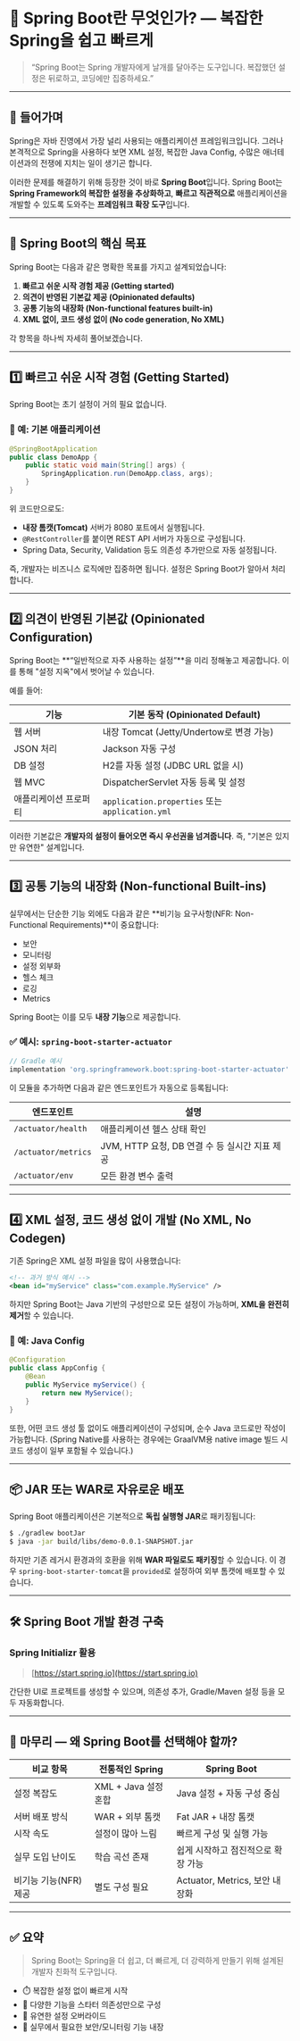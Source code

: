 # 🌱 Spring Boot란 무엇인가? — 복잡한 Spring을 쉽고 빠르게

> “Spring Boot는 Spring 개발자에게 날개를 달아주는 도구입니다. 복잡했던 설정은 뒤로하고, 코딩에만 집중하세요.”

---

## 🔰 들어가며

Spring은 자바 진영에서 가장 널리 사용되는 애플리케이션 프레임워크입니다. 그러나 본격적으로 Spring을 사용하다 보면 XML 설정, 복잡한 Java Config, 수많은 애너테이션과의 전쟁에 지치는 일이 생기곤 합니다.

이러한 문제를 해결하기 위해 등장한 것이 바로 **Spring Boot**입니다. Spring Boot는 **Spring Framework의 복잡한 설정을 추상화하고**, **빠르고 직관적으로** 애플리케이션을 개발할 수 있도록 도와주는 **프레임워크 확장 도구**입니다.

---

## 🚀 Spring Boot의 핵심 목표

Spring Boot는 다음과 같은 명확한 목표를 가지고 설계되었습니다:

1. **빠르고 쉬운 시작 경험 제공 (Getting started)**
2. **의견이 반영된 기본값 제공 (Opinionated defaults)**
3. **공통 기능의 내장화 (Non-functional features built-in)**
4. **XML 없이, 코드 생성 없이 (No code generation, No XML)**

각 항목을 하나씩 자세히 풀어보겠습니다.

---

## 1️⃣ 빠르고 쉬운 시작 경험 (Getting Started)

Spring Boot는 초기 설정이 거의 필요 없습니다.

### 🔧 예: 기본 애플리케이션

```java
@SpringBootApplication
public class DemoApp {
    public static void main(String[] args) {
        SpringApplication.run(DemoApp.class, args);
    }
}
```

위 코드만으로도:

* **내장 톰캣(Tomcat)** 서버가 8080 포트에서 실행됩니다.
* `@RestController`를 붙이면 REST API 서버가 자동으로 구성됩니다.
* Spring Data, Security, Validation 등도 의존성 추가만으로 자동 설정됩니다.

즉, 개발자는 비즈니스 로직에만 집중하면 됩니다. 설정은 Spring Boot가 알아서 처리합니다.

---

## 2️⃣ 의견이 반영된 기본값 (Opinionated Configuration)

Spring Boot는 \*\*“일반적으로 자주 사용하는 설정”\*\*을 미리 정해놓고 제공합니다. 이를 통해 "설정 지옥"에서 벗어날 수 있습니다.

예를 들어:

| 기능          | 기본 동작 (Opinionated Default)                   |
| ----------- | --------------------------------------------- |
| 웹 서버        | 내장 Tomcat (Jetty/Undertow로 변경 가능)             |
| JSON 처리     | Jackson 자동 구성                                 |
| DB 설정       | H2를 자동 설정 (JDBC URL 없을 시)                     |
| 웹 MVC       | DispatcherServlet 자동 등록 및 설정                  |
| 애플리케이션 프로퍼티 | `application.properties` 또는 `application.yml` |

이러한 기본값은 **개발자의 설정이 들어오면 즉시 우선권을 넘겨줍니다**. 즉, "기본은 있지만 유연한" 설계입니다.

---

## 3️⃣ 공통 기능의 내장화 (Non-functional Built-ins)

실무에서는 단순한 기능 외에도 다음과 같은 \*\*비기능 요구사항(NFR: Non-Functional Requirements)\*\*이 중요합니다:

* 보안
* 모니터링
* 설정 외부화
* 헬스 체크
* 로깅
* Metrics

Spring Boot는 이를 모두 **내장 기능**으로 제공합니다.

### ✅ 예시: `spring-boot-starter-actuator`

```groovy
// Gradle 예시
implementation 'org.springframework.boot:spring-boot-starter-actuator'
```

이 모듈을 추가하면 다음과 같은 엔드포인트가 자동으로 등록됩니다:

| 엔드포인트               | 설명                                |
| ------------------- | --------------------------------- |
| `/actuator/health`  | 애플리케이션 헬스 상태 확인                   |
| `/actuator/metrics` | JVM, HTTP 요청, DB 연결 수 등 실시간 지표 제공 |
| `/actuator/env`     | 모든 환경 변수 출력                       |

---

## 4️⃣ XML 설정, 코드 생성 없이 개발 (No XML, No Codegen)

기존 Spring은 XML 설정 파일을 많이 사용했습니다:

```xml
<!-- 과거 방식 예시 -->
<bean id="myService" class="com.example.MyService" />
```

하지만 Spring Boot는 Java 기반의 구성만으로 모든 설정이 가능하며, **XML을 완전히 제거**할 수 있습니다.

### 🔧 예: Java Config

```java
@Configuration
public class AppConfig {
    @Bean
    public MyService myService() {
        return new MyService();
    }
}
```

또한, 어떤 코드 생성 툴 없이도 애플리케이션이 구성되며, 순수 Java 코드로만 작성이 가능합니다.
(Spring Native를 사용하는 경우에는 GraalVM용 native image 빌드 시 코드 생성이 일부 포함될 수 있습니다.)

---

## 📦 JAR 또는 WAR로 자유로운 배포

Spring Boot 애플리케이션은 기본적으로 **독립 실행형 JAR**로 패키징됩니다:

```bash
$ ./gradlew bootJar
$ java -jar build/libs/demo-0.0.1-SNAPSHOT.jar
```

하지만 기존 레거시 환경과의 호환을 위해 **WAR 파일로도 패키징**할 수 있습니다. 이 경우 `spring-boot-starter-tomcat`을 `provided`로 설정하여 외부 톰캣에 배포할 수 있습니다.

---

## 🛠️ Spring Boot 개발 환경 구축

### Spring Initializr 활용

> [https://start.spring.io](https://start.spring.io)

간단한 UI로 프로젝트를 생성할 수 있으며, 의존성 추가, Gradle/Maven 설정 등을 모두 자동화합니다.

---

## 🧠 마무리 — 왜 Spring Boot를 선택해야 할까?

| 비교 항목          | 전통적인 Spring      | Spring Boot               |
| -------------- | ---------------- | ------------------------- |
| 설정 복잡도         | XML + Java 설정 혼합 | Java 설정 + 자동 구성 중심        |
| 서버 배포 방식       | WAR + 외부 톰캣      | Fat JAR + 내장 톰캣           |
| 시작 속도          | 설정이 많아 느림        | 빠르게 구성 및 실행 가능            |
| 실무 도입 난이도      | 학습 곡선 존재         | 쉽게 시작하고 점진적으로 확장 가능       |
| 비기능 기능(NFR) 제공 | 별도 구성 필요         | Actuator, Metrics, 보안 내장화 |

---

## ✅ 요약

> Spring Boot는 Spring을 더 쉽고, 더 빠르게, 더 강력하게 만들기 위해 설계된 개발자 친화적 도구입니다.

* ⏱️ 복잡한 설정 없이 빠르게 시작
* 🧩 다양한 기능을 스타터 의존성만으로 구성
* 🔄 유연한 설정 오버라이드
* 🔐 실무에서 필요한 보안/모니터링 기능 내장


